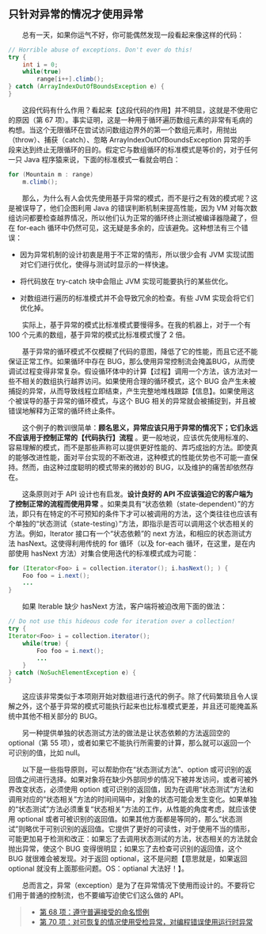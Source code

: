 ## 只针对异常的情况才使用异常

&emsp;&emsp;总有一天，如果你运气不好，你可能偶然发现一段看起来像这样的代码：

```java
// Horrible abuse of exceptions. Don't ever do this!
try {
    int i = 0;
    while(true)
        range[i++].climb();
} catch (ArrayIndexOutOfBoundsException e) {
}
```

&emsp;&emsp;这段代码有什么作用？看起来【这段代码的作用】并不明显，这就是不使用它的原因（第 67 项）。事实证明，这是一种用于循环遍历数组元素的非常有毛病的构想。当这个无限循环在尝试访问数组边界外的第一个数组元素时，用抛出（throw）、捕获（catch）、忽略 ArrayIndexOutOfBoundsException 异常的手段来达到终止无限循环的目的。假定它与数组循环的标准模式是等价的，对于任何一只 Java 程序猿来说，下面的标准模式一看就会明白：

```java
for (Mountain m : range)
    m.climb();
```

&emsp;&emsp;那么，为什么有人会优先使用基于异常的模式，而不是行之有效的模式呢？这是被误导了，他们企图利用 Java 的错误判断机制来提高性能，因为 VM 对每次数组访问都要检查越界情况，所以他们认为正常的循环终止测试被编译器隐藏了，但在 for-each 循环中仍然可见，这无疑是多余的，应该避免。这种想法有三个错误：

- 因为异常机制的设计初衷是用于不正常的情形，所以很少会有 JVM 实现试图对它们进行优化，使得与测试时显示的一样快速。

- 将代码放在 try-catch 块中会阻止 JVM 实现可能要执行的某些优化。

- 对数组进行遍历的标准模式并不会导致冗余的检查。有些 JVM 实现会将它们优化掉。

&emsp;&emsp;实际上，基于异常的模式比标准模式要慢得多。在我的机器上，对于一个有 100 个元素的数组，基于异常的模式比标准模式慢了 2 倍。

&emsp;&emsp;基于异常的循环模式不仅模糊了代码的意图，降低了它的性能，而且它还不能保证正常工作。如果循环中存在 BUG，那么使用异常控制流会掩盖BUG，从而使调试过程变得非常复杂。假设循环体中的计算【过程】调用一个方法，该方法对一些不相关的数组执行越界访问。如果使用合理的循环模式，这个 BUG 会产生未被捕捉的异常，从而导致线程立即结束，产生完整地堆栈跟踪【信息】。如果使用这个被误导的基于异常的循环模式，与这个 BUG 相关的异常就会被捕捉到，并且被错误地解释为正常的循环终止条件。

&emsp;&emsp;这个例子的教训很简单：**顾名思义，异常应该只用于异常的情况下；它们永远不应该用于控制正常的【代码执行】流程** 。更一般地说，应该优先使用标准的、容易理解的模式，而不是那些声称可以提供更好性能的、弄巧成拙的方法。即使真的能够改进性能，面对平台实现的不断改进，这种模式的性能优势也不可能一直保持。然而，由这种过度聪明的模式带来的微妙的 BUG，以及维护的痛苦却依然存在。

&emsp;&emsp;这条原则对于 API 设计也有启发。**设计良好的 API 不应该强迫它的客户端为了控制正常的流程而使用异常** 。如果类具有“状态依赖（state-dependent）”的方法，即只有在特定的不可预知的条件下才可以被调用的方法，这个类往往也应该有个单独的“状态测试（state-testing）”方法，即指示是否可以调用这个状态相关的方法。例如，Iterator 接口有一个“状态依赖”的 next 方法，和相应的状态测试方法 hasNext。这使得利用传统的 for 循环（以及 for-each 循环，在这里，是在内部使用 hasNext 方法）对集合使用迭代的标准模式成为可能：

```java
for (Iterator<Foo> i = collection.iterator(); i.hasNext(); ) {
    Foo foo = i.next();
    ...
}
```

&emsp;&emsp;如果 Iterable 缺少 hasNext 方法，客户端将被迫改用下面的做法：

```java
// Do not use this hideous code for iteration over a collection!
try {
Iterator<Foo> i = collection.iterator();
    while(true) {
        Foo foo = i.next();
        ...
    }
} catch (NoSuchElementException e) {
}
```

&emsp;&emsp;这应该非常类似于本项刚开始对数组进行迭代的例子。除了代码繁琐且令人误解之外，这个基于异常的模式可能执行起来也比标准模式更差，并且还可能掩盖系统中其他不相关部分的 BUG。

&emsp;&emsp;另一种提供单独的状态测试方法的做法是让状态依赖的方法返回空的 optional（第 55 项），或者如果它不能执行所需要的计算，那么就可以返回一个可识别的值，比如 null。

&emsp;&emsp;以下是一些指导原则，可以帮助你在“状态测试方法”、option 或可识别的返回值之间进行选择。如果对象将在缺少外部同步的情况下被并发访问，或者可被外界改变状态，必须使用 option 或可识别的返回值，因为在调用“状态测试”方法和调用对应的“状态相关”方法的时间间隔中，对象的状态可能会发生变化。如果单独的“状态测试”方法必须重复“状态相关”方法的工作，从性能的角度考虑，就应该使用 optional 或者可被识别的返回值。如果其他方面都是等同的，那么“状态测试”则略优于可别识别的返回值。它提供了更好的可读性，对于使用不当的情形，可能更加易于检测和改正：如果忘了去调用状态测试的方法，状态相关的方法就会抛出异常，使这个 BUG 变得很明显；如果忘了去检查可识别的返回值，这个 BUG 就很难会被发现。对于返回 optional，这不是问题【意思就是，如果返回 optional 就没有上面那些问题。OS：optianal 大法好！】。

&emsp;&emsp;总而言之，异常（exception）是为了在异常情况下使用而设计的。不要将它们用于普通的控制流，也不要编写迫使它们这么做的 API。

> - [第 68 项：遵守普遍接受的命名惯例](https://gitee.com/lin-mt/effective-java-third-edition/blob/master/第09章：通用编程/第68项：遵守普遍接受的命名惯例.md)
> - [第 70 项：对可恢复的情况使用受检异常，对编程错误使用运行时异常](https://gitee.com/lin-mt/effective-java-third-edition/blob/master/第10章：异常/第70项：对可恢复的情况使用受检异常，对编程错误使用运行时异常.md)
